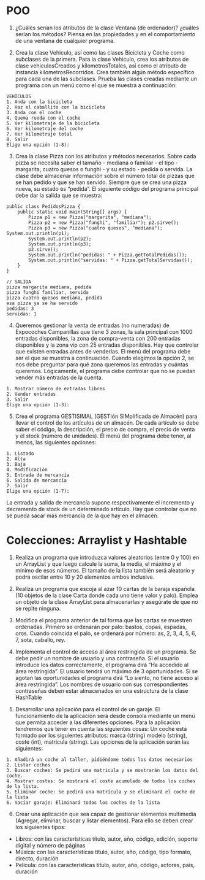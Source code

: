 # POO


1. ¿Cuáles serían los atributos de la clase Ventana (de ordenador)? ¿cuáles serían los métodos? Piensa en las propiedades y en el comportamiento de una ventana de cualquier programa.


2. Crea la clase Vehiculo, así como las clases Bicicleta y Coche como subclases de la primera. Para la clase Vehiculo, crea los atributos de clase vehiculosCreados y kilometrosTotales, así como el atributo de instancia kilometrosRecorridos. Crea también algún método específico para cada una de las subclases. Prueba las clases creadas mediante un programa con un menú como el que se muestra a continuación:

````
VEHÍCULOS
1. Anda con la bicicleta
2. Haz el caballito con la bicicleta 
3. Anda con el coche
4. Quema rueda con el coche
5. Ver kilometraje de la bicicleta 
6. Ver kilometraje del coche
7. Ver kilometraje total
8. Salir
Elige una opción (1-8):
````

3. Crea la clase Pizza con los atributos y métodos necesarios. Sobre cada pizza se necesita saber el tamaño - mediana o familiar - el tipo - margarita, cuatro quesos o funghi - y su estado - pedida o servida. La clase debe almacenar información sobre el número total de pizzas que se han pedido y que se han servido. Siempre que se crea una pizza nueva, su estado es “pedida”. El siguiente código del programa principal debe dar la salida que se muestra:

````
public class PedidosPizza {
	public static void main(String[] args) {
		Pizza p1 = new Pizza("margarita", "mediana");
		Pizza p2 = new Pizza("funghi", "familiar"); p2.sirve();
		Pizza p3 = new Pizza("cuatro quesos", "mediana"); System.out.println(p1);
		System.out.println(p2);
		System.out.println(p3);
		p2.sirve();
		System.out.println("pedidas: " + Pizza.getTotalPedidas());
		System.out.println("servidas: " + Pizza.getTotalServidas());
	}	 
}

// SALIDA
pizza margarita mediana, pedida
pizza funghi familiar, servida
pizza cuatro quesos mediana, pedida
esa pizza ya se ha servido
pedidas: 3
servidas: 1

````

4. Queremos gestionar la venta de entradas (no numeradas) de Expocoches Campanillas que tiene 3 zonas, la sala principal con 1000 entradas disponibles, la zona de compra-venta con 200 entradas disponibles y la zona vip con 25 entradas disponibles. Hay que controlar que existen entradas antes de venderlas. El menú del programa debe ser el que se muestra a continuación. Cuando elegimos la opción 2, se nos debe preguntar para qué zona queremos las entradas y cuántas queremos. Lógicamente, el programa debe controlar que no se puedan vender más entradas de la cuenta.

````
1. Mostrar número de entradas libres 
2. Vender entradas
3. Salir
Elige una opción (1-3):
````

5. Crea el programa GESTISIMAL (GESTIón SIMplificada de Almacén) para llevar el control de los artículos de un almacén. De cada artículo se debe saber el código, la descripción, el precio de compra, el precio de venta y el stock (número de unidades). El menú del programa debe tener, al menos, las siguientes opciones:

````
1. Listado
2. Alta
3. Baja
4. Modificación
5. Entrada de mercancía 
6. Salida de mercancía 
7. Salir
Elige una opción (1-7):
````

La entrada y salida de mercancía supone respectivamente el incremento y decremento de stock de un determinado artículo. Hay que controlar que no se pueda sacar más mercancía de la que hay en el almacén.

# Colecciones: Arraylist y Hashtable

1. Realiza un programa que introduzca valores aleatorios (entre 0 y 100) en un ArrayList y que luego calcule la suma, la media, el máximo y el mínimo de esos números. El tamaño de la lista también será aleatorio y podrá oscilar entre 10 y 20 elementos ambos inclusive.

2. Realiza un programa que escoja al azar 10 cartas de la baraja española (10 objetos de la clase Carta donde cada uno tiene valor y palo). Emplea un objeto de la clase ArrayList para almacenarlas y asegúrate de que no se repite ninguna.

3. Modifica el programa anterior de tal forma que las cartas se muestren ordenadas. Primero se ordenarán por palo: bastos, copas, espadas, oros. Cuando coincida el palo, se ordenará por número: as, 2, 3, 4, 5, 6, 7, sota, caballo, rey.

2. Implementa el control de acceso al área restringida de un programa. Se debe pedir un nombre de usuario y una contraseña. Si el usuario introduce los datos correctamente, el programa dirá “Ha accedido al área restringida”. El usuario tendrá un máximo de 3 oportunidades. Si se agotan las oportunidades el programa dirá “Lo siento, no tiene acceso al área restringida”. Los nombres de usuario con sus correspondientes contraseñas deben estar almacenados en una estructura de la clase HashTable

5. Desarrollar una aplicación para el control de un garaje. El funcionamiento de la aplicación será desde consola mediante un menú que permita acceder a las diferentes opciones. Para la aplicación tendremos que tener en cuenta las siguientes cosas:
Un coche está formado por los siguientes atributos: marca (string) modelo (string), coste (int), matricula (string). Las opciones de la aplicación serán las siguientes:

````
1. Añadirá un coche al taller, pidiéndome todos los datos necesarios
2. Listar coches
3. Buscar coches: Se pedirá una matrícula y se mostrarán los datos del coche.
4. Mostrar costes: Se mostrará el coste acumulado de todos los coches de la lista.
5. Eliminar coche: Se pedirá una matrícula y se eliminará el coche de la lista
6. Vaciar garaje: Eliminará todos los coches de la lista
````


6.  Crear una aplicación que sea capaz de gestionar elementos multimedia (Agregar, eliminar, buscar y listar elementos). Para ello se deben crear los siguientes tipos:

- Libros: con las características título, autor, año, código, edición, soporte digital y número de páginas
- Música: con las características título, autor, año, código, tipo formato, directo, duración
- Película: con las características titulo, autor, año, código, actores, país, duración
